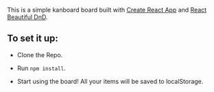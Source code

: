 This is a simple kanboard board built with [Create React App](https://github.com/facebook/create-react-app) and [React Beautiful DnD](https://github.com/atlassian/react-beautiful-dnd).

## To set it up:

- Clone the Repo.

- Run `npm install`.

- Start using the board! All your items will be saved to localStorage.

